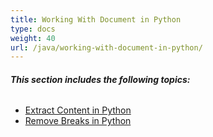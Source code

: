 ```yaml
---
title: Working With Document in Python
type: docs
weight: 40
url: /java/working-with-document-in-python/
---
```


###### **This section includes the following topics:** 

- [Extract Content in Python](https://docs.aspose.com/words/java/extract-content-in-python/)
- [Remove Breaks in Python](https://docs.aspose.com/words/java/remove-breaks-in-python/)


